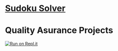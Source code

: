 # [Sudoku Solver](https://www.freecodecamp.org/learn/quality-assurance/quality-assurance-projects/sudoku-solver)

# Quality Asurance Projects
[![Run on Repl.it](https://repl.it/badge/github/nguyennguyen0110/project-sudoku-solver)](https://repl.it/github/nguyennguyen0110/project-sudoku-solver)
